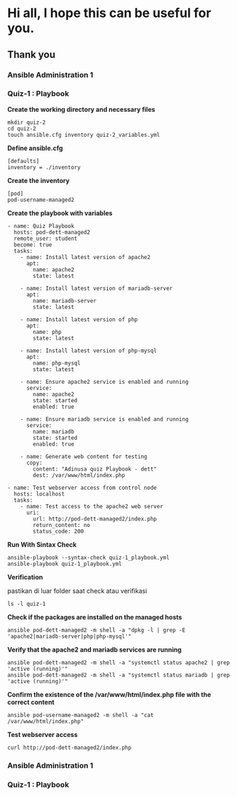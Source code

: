 # Hi all, I hope this can be useful for you.

## Thank you

### Ansible Administration 1

### Quiz-1 : Playbook

**Create the working directory and necessary files**
```
mkdir quiz-2
cd quiz-2
touch ansible.cfg inventory quiz-2_variables.yml
```
**Define ansible.cfg**

```
[defaults]
inventory = ./inventory
```
**Create the inventory**

```
[pod]
pod-username-managed2
```

**Create the playbook with variables**

```
- name: Quiz Playbook
  hosts: pod-dett-managed2
  remote_user: student
  become: true
  tasks:
    - name: Install latest version of apache2
      apt:
        name: apache2
        state: latest

    - name: Install latest version of mariadb-server
      apt:
        name: mariadb-server
        state: latest

    - name: Install latest version of php
      apt:
        name: php
        state: latest

    - name: Install latest version of php-mysql
      apt:
        name: php-mysql
        state: latest

    - name: Ensure apache2 service is enabled and running
      service:
        name: apache2
        state: started
        enabled: true

    - name: Ensure mariadb service is enabled and running
      service:
        name: mariadb
        state: started
        enabled: true

    - name: Generate web content for testing
      copy:
        content: "Adinusa quiz Playbook - dett"
        dest: /var/www/html/index.php

- name: Test webserver access from control node
  hosts: localhost
  tasks:
    - name: Test access to the apache2 web server
      uri:
        url: http://pod-dett-managed2/index.php
        return_content: no
        status_code: 200

```

**Run With Sintax Check**
```
ansible-playbook --syntax-check quiz-1_playbook.yml
ansible-playbook quiz-1_playbook.yml
```

**Verification**

pastikan di luar folder saat check atau verifikasi

```
ls -l quiz-1
```

**Check if the packages are installed on the managed hosts**

```
ansible pod-dett-managed2 -m shell -a "dpkg -l | grep -E 'apache2|mariadb-server|php|php-mysql'"
```

**Verify that the apache2 and mariadb services are running**

```
ansible pod-dett-managed2 -m shell -a "systemctl status apache2 | grep 'active (running)'"
ansible pod-dett-managed2 -m shell -a "systemctl status mariadb | grep 'active (running)'"

```

**Confirm the existence of the /var/www/html/index.php file with the correct content**

```
ansible pod-username-managed2 -m shell -a "cat /var/www/html/index.php"
```

**Test webserver access**
```
curl http://pod-dett-managed2/index.php
```

### Ansible Administration 1

### Quiz-1 : Playbook

